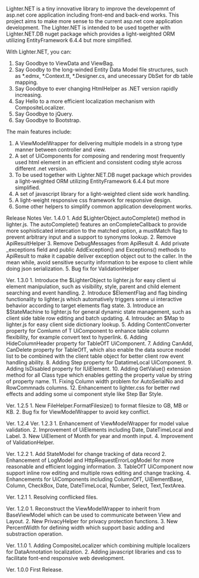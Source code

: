 Lighter.NET is a tiny innovative library to improve the developemnt of asp.net core application including front-end and back-end works. 
This project aims to make more sense to the current asp.net core application development. 
The Lighter.NET is intended to be used together with Lighter.NET.DB nuget package which provides a light-weighted ORM utilizing EntityFramework 6.4.4 but more simplified.

With Lighter.NET, you can:
1. Say Goodbye to ViewData and ViewBag.
2. Say Goodby to the long-winded Entity Data Model file structures, such as *.edmx, *.Context.tt, *.Designer.cs, and unecessary DbSet for db table mapping.
3. Say Goodbye to ever changing HtmlHelper as .NET version rapidly increasing.
4. Say Hello to a more efficient localization mechanism with CompositeLocalizer.
5. Say Goodbye to jQuery.
6. Say Goodbye to Bootstrap.

The main features include:
1. A ViewModelWrapper for delivering multiple models in a strong type manner between controller and view.
2. A set of UiComponents for composing and rendering most frequently used html element in an efficient and consistent coding style across different .net version.
3. To be used together with Lighter.NET.DB nuget package which provides a light-weighted ORM utilizing EntityFramework 6.4.4 but more simplified.
4. A set of javascript library for a light-weighted client side work handling.
5. A light-weight responsive css framework for responsive design.
6. Some other helpers to simplify common application development works.

Release Notes
Ver. 1.4.0
	1. Add $LighterObject.autoComplete() method in lighter.js. The autoComplete() features an onCompleteCallback to provide more sophisticated intercation to the matched option, a mustMatch flag to prevent arbitrary input and a support to synonyms lookup.
	2. Remove ApiResultHelper
	3. Remove DebugMessages from ApiResult
	4. Add private _exceptions field and public AddException() and Exceptions() methods to ApiResult to make it capable deliver exception object out to the caller. In the mean while, avoid sensitive security information to be expose to client while doing json serialization.
	5. Bug fix for ValidationHelper

Ver. 1.3.0
	1. Introduce the $LighterObject to lighter.js for easy client ui element manipulation, such as visibility, style, parent and child element searching and event handling.
	2. Introduce $ElementFlag and flag binding functionality to lighter.js which automatively triggers some ui interactive behavior according to target elements flag state.
	3. Introduce an $StateMachine to lighter.js for general dynamic state management, such as client side table row editing and batch updating.
	4. Introudec an $Map to lighter.js for easy client side dictionary lookup.
	5. Adding ContentConverter property for Comlumn of T UiComponent to enhance table column flexibility, for example convert text to hyperlink.
	6. Adding HideColumnHeader property for TableOfT UiComponent.
	7. Adding CanAdd, CanDelete property for TableOfT, which also enable the data source model list to be combined with the client table object for better client row event handling ability.
	8. Adding Step property for DatatimeLocal UiComponent.
	9. Adding IsDisabled property for IUiElement.
	10. Adding GetValue() extension method for all Class type which enables getting the property value by string of property name.
	11. Fixing Column width problem for AutoSerialNo and RowCommnads columns.
	12. Enhancement to lighter.css for better rwd effects and adding some ui component style like Step Bar Style.

Ver. 1.2.5
	1. New FileHelper.FormatFilesize() to format filesize to GB, MB or KB.
	2. Bug fix for ViewModelWrapper to avoid key conflict.

Ver. 1.2.4
Ver. 1.2.3
	1. Enhancement of ViewModelWrapper for model value validation.
	2. Improvement of UiElements including Date, DateTimeLocal and Label.
	3. New UiElement of Month for year and month input.
	4. Improvement of ValidationHelper.

Ver. 1.2.2
	1. Add StateModel for change tracking of data record
	2. Enhancement of LogModel and HttpRequestErrorLogModel for more reasonable and efficient logging information.
	3. TableOfT UiComponent now support inline row editing and multiple rows editing and change tracking.
	4. Enhancements for UiComponents including ColumnOfT, UiElementBase, Column, CheckBox, Date, DateTimeLocal, Number, Select, Text,TextArea.

Ver. 1.2.1
	1. Resolving conflicked files.

Ver. 1.2.0
	1. Reconstruct the ViewModelWrapper to inherit from BaseViewModel which can be used to communicate between View and Layout.
	2. New PrivacyHelper for privacy protection functions.
	3. New PercentWidth for defining width which support basic adding and substraction operation.

Ver. 1.1.0
	1. Adding CompositeLocalizer which combining multiple localizers for DataAnnotation localization.
	2. Adding  javascript libraries and css to facilitate font-end responsive web development.

Ver. 1.0.0
	First Release.